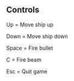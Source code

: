 Controls
------------

Up = Move ship up

Down = Move ship down


Space = Fire bullet

C = Fire beam


Esc = Quit game

